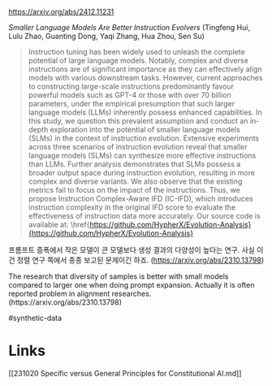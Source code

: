 https://arxiv.org/abs/2412.11231

*Smaller Language Models Are Better Instruction Evolvers* (Tingfeng Hui, Lulu Zhao, Guanting Dong, Yaqi Zhang, Hua Zhou, Sen Su)

> Instruction tuning has been widely used to unleash the complete potential of large language models. Notably, complex and diverse instructions are of significant importance as they can effectively align models with various downstream tasks. However, current approaches to constructing large-scale instructions predominantly favour powerful models such as GPT-4 or those with over 70 billion parameters, under the empirical presumption that such larger language models (LLMs) inherently possess enhanced capabilities. In this study, we question this prevalent assumption and conduct an in-depth exploration into the potential of smaller language models (SLMs) in the context of instruction evolution. Extensive experiments across three scenarios of instruction evolution reveal that smaller language models (SLMs) can synthesize more effective instructions than LLMs. Further analysis demonstrates that SLMs possess a broader output space during instruction evolution, resulting in more complex and diverse variants. We also observe that the existing metrics fail to focus on the impact of the instructions. Thus, we propose Instruction Complex-Aware IFD (IC-IFD), which introduces instruction complexity in the original IFD score to evaluate the effectiveness of instruction data more accurately. Our source code is available at: \href{https://github.com/HypherX/Evolution-Analysis}{https://github.com/HypherX/Evolution-Analysis}

프롬프트 증폭에서 작은 모델이 큰 모델보다 생성 결과의 다양성이 높다는 연구. 사실 이건 정렬 연구 쪽에서 종종 보고된 문제이긴 하죠. (https://arxiv.org/abs/2310.13798)

<english>
The research that diversity of samples is better with small models compared to larger one when doing prompt expansion. Actually it is often reported problem in alignment researches. (https://arxiv.org/abs/2310.13798)
</english>

#synthetic-data

# Links

[[231020 Specific versus General Principles for Constitutional AI.md]]